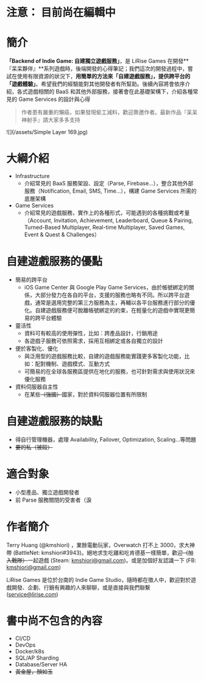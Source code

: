 # 注意： 目前尚在編輯中

# 簡介

**「Backend of Indie Game: 自建獨立遊戲服務」**，是 LiRise Games 在開發**『呆呆夥伴』**系列遊戲時，後端開發的心得筆記；我們這次的開發過程中，嘗試在使用有限資源的狀況下，**用簡單的方法來「自建遊戲服務」，提供跨平台的「遊戲體驗」**。希望我們的經驗能對其他開發者有所幫助。後續內容將會依序介紹，各式遊戲相關的 BaaS 和其他外部服務，接著會在此基礎架構下，介紹各種常見的 Game Services 的設計與心得

> 作者患有嚴重的懶癌，如果發現偷工減料，歡迎靠邀作者。最新作品『呆呆神射手』請大家多多支持

![](/assets/Simple Layer 169.jpg)

# 大綱介紹

* Infrastructure
  * 介紹常見的 BaaS 服務架設、設定（Parse, Firebase...），整合其他外部服務（Notification, Email, SMS, Time...），構建 Game Services 所需的底層架構
* Game Services
  * 介紹常見的遊戲服務，實作上的各種形式，可能遇到的各種挑戰或考量（Account, Invitation, Achievement, Leaderboard, Queue & Pairing, Turned-Based Multiplayer, Real-time Multiplayer, Saved Games, Event & Quest & Challenges）

# 自建遊戲服務的優點

* 簡易的跨平台
  * iOS Game Center 與 Google Play Game Services，由於帳號綁定的關係，大部分發力在各自的平台，支援的服務也略有不同。所以跨平台遊戲，通常是選用完整的第三方服務為主，再輔以各平台服務進行部分的優化。自建遊戲服務便可脫離帳號綁定的約束，在輕量化的遊戲中實現更簡易的跨平台體驗
* 靈活性
  * 資料可有較高的使用彈性，比如：跨產品設計，行銷用途
  * 各遊戲子服務可依照需求，採用互相綁定或各自獨立的設計
* 便於客製化、優化
  * 與泛用型的遊戲服務比較，自建的遊戲服務能實踐更多客製化功能，比如：配對機制、遊戲模式、互動方式
  * 可簡易的在全球各服務區提供在地化的服務，也可針對需求與使用狀況來優化服務
* 資料伺服器自主性
  * 在某些~~（強國）~~國家，對於資料伺服器位置有所限制

# 自建遊戲服務的缺點

* 得自行管理機器，處理 Availability, Failover, Optimization, Scaling...等問題
* ~~要的私（被毆）~~

# 適合對象

* 小型產品、獨立遊戲開發者
* 前 Parse 服務關閉的受害者（淚

# 作者簡介

Terry Huang \(@kmshiori\) ，業餘電動玩家，Overwatch 打不上 3000，求大神帶 \(BattleNet: kmshiori\#3943)。絕地求生吃雞和吃肯德基一樣簡單，歡迎~~（加入戰隊）~~一起遊戲 \(Steam: kmshiori@gmail.com)。或是加個好友認識一下 \(FB: kmshiori@gmail.com)

LiRise Games 是位於台南的 Indie Game Studio，隨時都在徵人中，歡迎對於遊戲開發、企劃、行銷有興趣的人來聊聊，或是直接與我們聯繫 \([service@lirise.com](mailto:service@lirise.com)\)

# 書中尚不包含的內容

* CI/CD
* DevOps
* Docker/k8s
* SQL/AP Sharding
* Database/Server HA
* ~~黃金屋，顏如玉~~